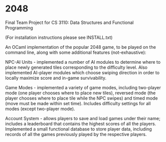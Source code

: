 # 2048

Final Team Project for CS 3110: Data Structures and Functional Programming 

(For installation instructions please see INSTALL.txt)

An OCaml implementation of the popular 2048 game, to be played on the command line, along with some additional features (not-exhaustive):

NPC-AI Units - implemented a number of AI modules to determine where to place newly generated tiles corresponding to the difficulty level. Also implemented AI-player modules which choose swiping direction in order to locally maximize score and in-game survivability.

Game Modes - implemented a variety of game modes, including two-player mode (one player chooses where to place new tiles), reversed mode (the player chooses where to place tile while the NPC swipes) and timed mode (move must be made within set time). Includes difficulty settings for all modes (except two-player mode).

Account System - allows players to save and load games under their name; includes a leaderboard that contains the highest scores of all the players. Implemented a small functional database to store player data, including records of all the games previously played by the respective players.
